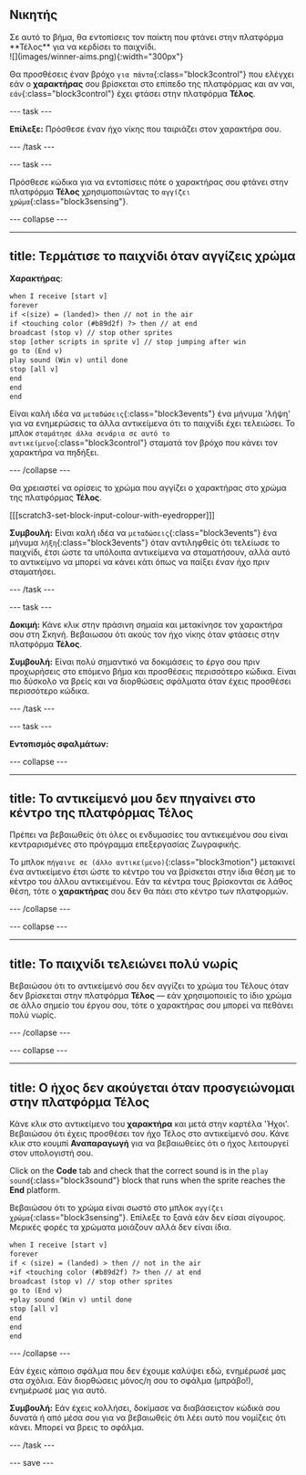 ## Νικητής

<div style="display: flex; flex-wrap: wrap">
<div style="flex-basis: 200px; flex-grow: 1; margin-right: 15px;">
Σε αυτό το βήμα, θα εντοπίσεις τον παίκτη που φτάνει στην πλατφόρμα **Τέλος** για να κερδίσει το παιχνίδι. 
</div>
<div>
![](images/winner-aims.png){:width="300px"}
</div>
</div>

Θα προσθέσεις έναν βρόχο `για πάντα`{:class="block3control"} που ελέγχει εάν ο **χαρακτήρας** σου βρίσκεται στο επίπεδο της πλατφόρμας και αν ναι, `εάν`{:class="block3control"} έχει φτάσει στην πλατφόρμα **Τέλος**.

--- task ---

**Επίλεξε:** Πρόσθεσε έναν ήχο νίκης που ταιριάζει στον χαρακτήρα σου.

--- /task ---

--- task ---

Πρόσθεσε κώδικα για να εντοπίσεις πότε ο χαρακτήρας σου φτάνει στην πλατφόρμα **Τέλος** χρησιμοποιώντας το `αγγίζει χρώμα`{:class="block3sensing"}.

--- collapse ---

---
title: Τερμάτισε το παιχνίδι όταν αγγίζεις χρώμα
---

**Χαρακτήρας**:

```blocks3
when I receive [start v]
forever
if <(size) = (landed)> then // not in the air
if <touching color (#b89d2f) ?> then // at end
broadcast (stop v) // stop other sprites
stop [other scripts in sprite v] // stop jumping after win
go to (End v)
play sound (Win v) until done
stop [all v]
end
end
end
```

Είναι καλή ιδέα να `μεταδώσεις`{:class="block3events"} ένα μήνυμα 'λήψη' για να ενημερώσεις τα άλλα αντικείμενα ότι το παιχνίδι έχει τελειώσει. Το μπλοκ `σταμάτησε άλλα σενάρια σε αυτό το αντικείμενο`{:class="block3control"} σταματά τον βρόχο που κάνει τον χαρακτήρα να πηδήξει.

--- /collapse ---

Θα χρειαστεί να ορίσεις το χρώμα που αγγίζει ο χαρακτήρας στο χρώμα της πλατφόρμας **Τέλος**.

[[[scratch3-set-block-input-colour-with-eyedropper]]]

**Συμβουλή:** Είναι καλή ιδέα να `μεταδώσεις`{:class="block3events"} ένα μήνυμα `λήξη`{:class="block3events"} όταν αντιληφθείς ότι τελείωσε το παιχνίδι, έτσι ώστε τα υπόλοιπα αντικείμενα να σταματήσουν, αλλά αυτό το αντικείμνο να μπορεί να κάνει κάτι όπως να παίξει έναν ήχο πριν σταματήσει.

--- /task ---

--- task ---

**Δοκιμή:** Κάνε κλικ στην πράσινη σημαία και μετακίνησε τον χαρακτήρα σου στη Σκηνή. Βεβαιωσου ότι ακούς τον ήχο νίκης όταν φτάσεις στην πλατφόρμα **Τέλος**.

**Συμβουλή:** Είναι πολύ σημαντικό να δοκιμάσεις το έργο σου πριν προχωρήσεις στο επόμενο βήμα και προσθέσεις περισσότερο κώδικα. Είναι πιο δύσκολο να βρείς και να διορθώσεις σφάλματα όταν έχεις προσθέσει περισσότερο κώδικα.

--- /task ---


--- task ---

**Εντοπισμός σφαλμάτων:**

--- collapse ---

---
title: Το αντικείμενό μου δεν πηγαίνει στο κέντρο της πλατφόρμας Τέλος
---

Πρέπει να βεβαιωθείς ότι όλες οι ενδυμασίες του αντικειμένου σου είναι κεντραρισμένες στο πρόγραμμα επεξεργασίας Ζωγραφικής.

Το μπλοκ `πήγαινε σε (άλλο αντικείμενο)`{:class="block3motion"} μετακινεί ένα αντικείμενο έτσι ώστε το κέντρο του να βρίσκεται στην ίδια θέση με το κέντρο του άλλου αντικειμένου. Εάν τα κέντρα τους βρίσκονται σε λάθος θέση, τότε ο **χαρακτήρας** σου δεν θα πάει στο κέντρο των πλατφορμών.

--- /collapse ---

--- collapse ---

---
title: Το παιχνίδι τελειώνει πολύ νωρίς
---

Βεβαιώσου ότι το αντικείμενό σου δεν αγγίζει το χρώμα του Τέλους όταν δεν βρίσκεται στην πλατφόρμα **Τέλος** — εάν χρησιμοποιείς το ίδιο χρώμα σε άλλο σημείο του έργου σου, τότε ο χαρακτήρας σου μπορεί να πεθάνει πολύ νωρίς.

--- /collapse ---

--- collapse ---

---
title: Ο ήχος δεν ακούγεται όταν προσγειώνομαι στην πλατφόρμα Τέλος
---

Κάνε κλικ στο αντικείμενο του **χαρακτήρα** και μετά στην καρτέλα 'Ήχοι'. Βεβαιώσου ότι έχεις προσθέσει τον ήχο Τέλος στο αντικείμενό σου. Κάνε κλικ στο κουμπί **Αναπαραγωγή** για να βεβαιωθείες ότι ο ήχος λειτουργεί στον υπολογιστή σου.

Click on the **Code** tab and check that the correct sound is in the `play sound`{:class="block3sound"} block that runs when the sprite reaches the **End** platform.

Βεβαιώσου ότι το χρώμα είναι σωστό στο μπλοκ `αγγίζει χρώμα`{:class="block3sensing"}. Επίλεξε το ξανά εάν δεν είσαι σίγουρος. Μερικές φορές τα χρώματα μοιάζουν αλλά δεν είναι ίδια.

```blocks3
when I receive [start v]
forever
if < (size) = (landed) > then // not in the air
+if <touching color (#b89d2f) ?> then // at end
broadcast (stop v) // stop other sprites
go to (End v)
+play sound (Win v) until done
stop [all v]
end
end
end
```

--- /collapse ---

Εάν έχεις κάποιο σφάλμα που δεν έχουμε καλύψει εδώ, ενημέρωσέ μας στα σχόλια. Εάν διορθώσεις μόνος/η σου το σφάλμα (μπράβο!), ενημέρωσέ μας για αυτό.

**Συμβουλή:** Εάν έχεις κολλήσει, δοκίμασε να διαβάσειςτον κώδικά σου δυνατά ή από μέσα σου για να βεβαιωθείς ότι λέει αυτό που νομίζεις ότι κάνει. Μπορεί να βρεις το σφάλμα.

--- /task ---

--- save ---
